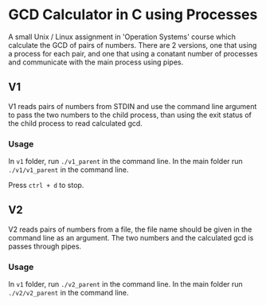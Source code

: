 # GCD Calculator in C using Processes

A small Unix / Linux assignment in 'Operation Systems' course which calculate the GCD of pairs of numbers.
There are 2 versions, one that using a process for each pair, and one that using a conatant number of processes and communicate with the main process using pipes.


## V1

V1 reads pairs of numbers from STDIN and use the command line argument to pass the two numbers to the child process, than using the exit status of the child process to read calculated gcd.

### Usage

In `v1` folder, run `./v1_parent` in the command line.
In the main folder run `./v1/v1_parent` in the command line.

Press `ctrl + d` to stop.



## V2

V2 reads pairs of numbers from a file, the file name should be given in the command line as an argument.
The two numbers and the calculated gcd is passes through pipes.

### Usage

In `v1` folder, run `./v2_parent` in the command line.
In the main folder run `./v2/v2_parent` in the command line.
